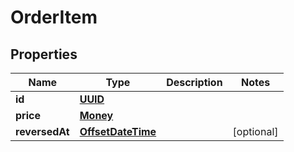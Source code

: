 # OrderItem

## Properties
Name | Type | Description | Notes
------------ | ------------- | ------------- | -------------
**id** | [**UUID**](UUID.md) |  | 
**price** | [**Money**](Money.md) |  | 
**reversedAt** | [**OffsetDateTime**](OffsetDateTime.md) |  |  [optional]
